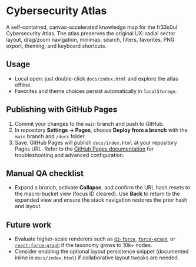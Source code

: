 # Cybersecurity Atlas

A self-contained, canvas-accelerated knowledge map for the fr33s0ul Cybersecurity Atlas. The atlas preserves the original UX: radial sector layout, drag/zoom navigation, minimap, search, filters, favorites, PNG export, theming, and keyboard shortcuts.

## Usage

- Local open: just double-click `docs/index.html` and explore the atlas offline.
- Favorites and theme choices persist automatically in `localStorage`.

## Publishing with GitHub Pages

1. Commit your changes to the `main` branch and push to GitHub.
2. In repository **Settings → Pages**, choose **Deploy from a branch** with the `main` branch and `/docs` folder.
3. Save. GitHub Pages will publish `docs/index.html` at your repository Pages URL. Refer to the [GitHub Pages documentation](https://docs.github.com/en/pages/getting-started-with-github-pages/creating-a-github-pages-site) for troubleshooting and advanced configuration.

## Manual QA checklist

- Expand a branch, activate **Collapse**, and confirm the URL hash resets to the macro-bucket view (focus ID cleared). Use **Back** to return to the expanded view and ensure the stack navigation restores the prior hash and layout.

## Future work

- Evaluate higher-scale renderers such as [`d3-force`](https://github.com/d3/d3-force), [`force-graph`](https://github.com/vasturiano/force-graph), or [`react-force-graph`](https://github.com/vasturiano/react-force-graph) if the taxonomy grows to 10k+ nodes.
- Consider enabling the optional layout persistence snippet (documented inline in `docs/index.html`) if collaborative layout tweaks are needed.
